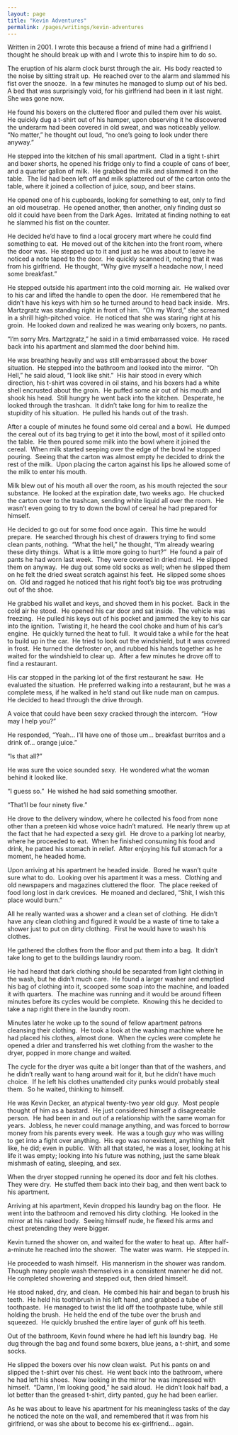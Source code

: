 ```yaml
---
layout: page
title: "Kevin Adventures"
permalink: /pages/writings/kevin-adventures
---
```

<!-- wp:paragraph {"textColor":"very-dark-gray","backgroundColor":"very-light-gray","fontSize":"small"} -->
<p class="has-text-color has-background has-small-font-size has-very-dark-gray-color has-very-light-gray-background-color">Written in 2001. I wrote this because a friend of mine had a girlfriend I thought he should break up with and I wrote this to inspire him to do so.</p>
<!-- /wp:paragraph -->

<!-- wp:paragraph -->
<p>The eruption of
his alarm clock burst through the air.&nbsp;
His body reacted to the noise by sitting strait up.&nbsp; He reached over to the alarm and slammed his
fist over the snooze.&nbsp; In a few minutes
he managed to slump out of his bed.&nbsp; A
bed that was surprisingly void, for his girlfriend had been in it last
night.&nbsp; She was gone now.</p>
<!-- /wp:paragraph -->

<!-- wp:paragraph -->
<p>He found his boxers on the cluttered floor and pulled them over his waist.&nbsp; He quickly dug a t-shirt out of his hamper, upon observing it he discovered the underarm had been covered in old sweat, and was noticeably yellow.&nbsp; “No matter,” he thought out loud, “no one’s going to look under there anyway.”</p>
<!-- /wp:paragraph -->

<!-- wp:paragraph -->
<p>He stepped into
the kitchen of his small apartment.&nbsp; Clad
in a tight t-shirt and boxer shorts, he opened his fridge only to find a couple
of cans of beer, and a quarter gallon of milk.&nbsp;
He grabbed the milk and slammed it on the table.&nbsp; The lid had been left off and milk splattered
out of the carton onto the table, where it joined a collection of juice, soup,
and beer stains.</p>
<!-- /wp:paragraph -->

<!-- wp:paragraph -->
<p>He opened one of his cupboards, looking for something to eat, only to find an old mousetrap.&nbsp; He opened another, then another, only finding dust so old it could have been from the Dark Ages.&nbsp; Irritated at finding nothing to eat he slammed his fist on the counter.</p>
<!-- /wp:paragraph -->

<!-- wp:paragraph -->
<p>He decided he’d have to find a local grocery mart where he could find something to eat.&nbsp; He moved out of the kitchen into the front room, where the door was.&nbsp; He stepped up to it and just as he was about to leave he noticed a note taped to the door.&nbsp; He quickly scanned it, noting that it was from his girlfriend.&nbsp; He thought, “Why give myself a headache now, I need some breakfast.”</p>
<!-- /wp:paragraph -->

<!-- wp:paragraph -->
<p>He stepped outside his apartment into the cold morning air.&nbsp; He walked over to his car and lifted the handle to open the door.&nbsp; He remembered that he didn’t have his keys with him so he turned around to head back inside.&nbsp; Mrs. Martzgratz was standing right in front of him.&nbsp; “Oh my Word,” she screamed in a shrill high-pitched voice.&nbsp; He noticed that she was staring right at his groin.&nbsp; He looked down and realized he was wearing only boxers, no pants.</p>
<!-- /wp:paragraph -->

<!-- wp:paragraph -->
<p>“I’m sorry Mrs. Martzgratz,” he said in a timid embarrassed voice.&nbsp; He raced back into his apartment and slammed the door behind him.</p>
<!-- /wp:paragraph -->

<!-- wp:paragraph -->
<p>He was breathing heavily and was still embarrassed about the boxer situation.&nbsp; He stepped into the bathroom and looked into the mirror.&nbsp; “Oh Hell,” he said aloud, “I look like shit.”&nbsp; His hair stood in every which direction, his t-shirt was covered in oil stains, and his boxers had a white shell encrusted about the groin.&nbsp; He puffed some air out of his mouth and shook his head.&nbsp; Still hungry he went back into the kitchen.&nbsp; Desperate, he looked through the trashcan.&nbsp; It didn’t take long for him to realize the stupidity of his situation.&nbsp; He pulled his hands out of the trash.</p>
<!-- /wp:paragraph -->

<!-- wp:paragraph -->
<p>After a couple of minutes he found some old cereal and a bowl.&nbsp; He dumped the cereal out of its bag trying to get it into the bowl, most of it spilled onto the table.&nbsp; He then poured some milk into the bowl where it joined the cereal.&nbsp; When milk started seeping over the edge of the bowl he stopped pouring.&nbsp; Seeing that the carton was almost empty he decided to drink the rest of the milk.&nbsp; Upon placing the carton against his lips he allowed some of the milk to enter his mouth.</p>
<!-- /wp:paragraph -->

<!-- wp:paragraph -->
<p>Milk blew out of his mouth all over the room, as his mouth rejected the sour substance.&nbsp; He looked at the expiration date, two weeks ago.&nbsp; He chucked the carton over to the trashcan, sending white liquid all over the room.&nbsp; He wasn’t even going to try to down the bowl of cereal he had prepared for himself.</p>
<!-- /wp:paragraph -->

<!-- wp:paragraph -->
<p>He decided to go out for some food once again.&nbsp; This time he would prepare.&nbsp; He searched through his chest of drawers trying to find some clean pants, nothing.&nbsp; “What the hell,” he thought, “I’m already wearing these dirty things.&nbsp; What is a little more going to hurt?”&nbsp; He found a pair of pants he had worn last week.&nbsp; They were covered in dried mud.&nbsp; He slipped them on anyway.&nbsp; He dug out some old socks as well; when he slipped them on he felt the dried sweat scratch against his feet.&nbsp; He slipped some shoes on.&nbsp; Old and ragged he noticed that his right foot’s big toe was protruding out of the shoe.</p>
<!-- /wp:paragraph -->

<!-- wp:paragraph -->
<p>He grabbed his wallet and keys, and shoved them in his pocket.&nbsp; Back in the cold air he stood.&nbsp; He opened his car door and sat inside.&nbsp; The vehicle was freezing.&nbsp; He pulled his keys out of his pocket and jammed the key to his car into the ignition.&nbsp; Twisting it, he heard the cool choke and hum of his car’s engine.&nbsp; He quickly turned the heat to full.&nbsp; It would take a while for the heat to build up in the car.&nbsp; He tried to look out the windshield, but it was covered in frost.&nbsp; He turned the defroster on, and rubbed his hands together as he waited for the windshield to clear up.&nbsp; After a few minutes he drove off to find a restaurant.</p>
<!-- /wp:paragraph -->

<!-- wp:paragraph -->
<p>His car stopped in the parking lot of the first restaurant he saw.&nbsp; He evaluated the situation.&nbsp; He preferred walking into a restaurant, but he was a complete mess, if he walked in he’d stand out like nude man on campus.&nbsp; He decided to head through the drive through.</p>
<!-- /wp:paragraph -->

<!-- wp:paragraph -->
<p>A voice that could have been sexy cracked through the intercom.&nbsp; “How may I help you?”</p>
<!-- /wp:paragraph -->

<!-- wp:paragraph -->
<p>He responded, “Yeah... I’ll have one of those um... breakfast burritos and a drink of... orange juice.”</p>
<!-- /wp:paragraph -->

<!-- wp:paragraph -->
<p>“Is that all?”</p>
<!-- /wp:paragraph -->

<!-- wp:paragraph -->
<p>He was sure the voice sounded sexy.&nbsp; He wondered what the woman behind it looked like.</p>
<!-- /wp:paragraph -->

<!-- wp:paragraph -->
<p>“I guess so.”&nbsp; He wished he had said something smoother.</p>
<!-- /wp:paragraph -->

<!-- wp:paragraph -->
<p>“That’ll be four ninety five.”</p>
<!-- /wp:paragraph -->

<!-- wp:paragraph -->
<p>He drove to the delivery window, where he collected his food from none other than a preteen kid whose voice hadn’t matured.&nbsp; He nearly threw up at the fact that he had expected a sexy girl.&nbsp; He drove to a parking lot nearby, where he proceeded to eat.&nbsp; When he finished consuming his food and drink, he patted his stomach in relief.&nbsp; After enjoying his full stomach for a moment, he headed home.&nbsp; </p>
<!-- /wp:paragraph -->

<!-- wp:paragraph -->
<p>Upon arriving at
his apartment he headed inside.&nbsp; Bored he
wasn’t quite sure what to do.&nbsp; Looking
over his apartment it was a mess.&nbsp;
Clothing and old newspapers and magazines cluttered the floor.&nbsp; The place reeked of food long lost in dark
crevices.&nbsp; He moaned and declared, “Shit,
I wish this place would burn.”</p>
<!-- /wp:paragraph -->

<!-- wp:paragraph -->
<p>All he really
wanted was a shower and a clean set of clothing.&nbsp; He didn’t have any clean clothing and figured
it would be a waste of time to take a shower just to put on dirty
clothing.&nbsp; First he would have to wash
his clothes.</p>
<!-- /wp:paragraph -->

<!-- wp:paragraph -->
<p>He gathered the
clothes from the floor and put them into a bag.&nbsp;
It didn’t take long to get to the buildings laundry room.</p>
<!-- /wp:paragraph -->

<!-- wp:paragraph -->
<p>He had heard that
dark clothing should be separated from light clothing in the wash, but he
didn’t much care.&nbsp; He found a larger
washer and emptied his bag of clothing into it, scooped some soap into the
machine, and loaded it with quarters.&nbsp;
The machine was running and it would be around fifteen minutes before
its cycles would be complete.&nbsp; Knowing
this he decided to take a nap right there in the laundry room.</p>
<!-- /wp:paragraph -->

<!-- wp:paragraph -->
<p>Minutes later he
woke up to the sound of fellow apartment patrons cleansing their clothing.&nbsp; He took a look at the washing machine where
he had placed his clothes, almost done.&nbsp;
When the cycles were complete he opened a drier and transferred his wet
clothing from the washer to the dryer, popped in more change and waited.</p>
<!-- /wp:paragraph -->

<!-- wp:paragraph -->
<p>The cycle for the
dryer was quite a bit longer than that of the washers, and he didn’t really
want to hang around wait for it, but he didn’t have much choice.&nbsp; If he left his clothes unattended city punks
would probably steal them.&nbsp; So he waited,
thinking to himself.</p>
<!-- /wp:paragraph -->

<!-- wp:paragraph -->
<p>He was Kevin
Decker, an atypical twenty-two year old guy.&nbsp;
Most people thought of him as a bastard.&nbsp;
He just considered himself a disagreeable person.&nbsp; He had been in and out of a relationship with
the same woman for years.&nbsp; Jobless, he
never could manage anything, and was forced to borrow money from his parents
every week.&nbsp; He was a tough guy who was
willing to get into a fight over anything.&nbsp;
His ego was nonexistent, anything he felt like, he did; even in
public.&nbsp; With all that stated, he was a
loser, looking at his life it was empty; looking into his future was nothing,
just the same bleak mishmash of eating, sleeping, and sex.</p>
<!-- /wp:paragraph -->

<!-- wp:paragraph -->
<p>When the dryer
stopped running he opened its door and felt his clothes.&nbsp; They were dry.&nbsp; He stuffed them back into their bag, and then
went back to his apartment.</p>
<!-- /wp:paragraph -->

<!-- wp:paragraph -->
<p>Arriving at his apartment,
Kevin dropped his laundry bag on the floor.&nbsp;
He went into the bathroom and removed his dirty clothing.&nbsp; He looked in the mirror at his naked body.&nbsp; Seeing himself nude, he flexed his arms and
chest pretending they were bigger.</p>
<!-- /wp:paragraph -->

<!-- wp:paragraph -->
<p>Kevin turned the shower
on, and waited for the water to heat up.&nbsp;
After half-a-minute he reached into the shower.&nbsp; The water was warm.&nbsp; He stepped in.</p>
<!-- /wp:paragraph -->

<!-- wp:paragraph -->
<p>He proceeded to
wash himself.&nbsp; His mannerism in the
shower was random.&nbsp; Though many people
wash themselves in a consistent manner he did not.&nbsp; He completed showering and stepped out, then
dried himself.</p>
<!-- /wp:paragraph -->

<!-- wp:paragraph -->
<p>He stood naked,
dry, and clean.&nbsp; He combed his hair and
began to brush his teeth.&nbsp; He held his
toothbrush in his left hand, and grabbed a tube of toothpaste.&nbsp; He managed to twist the lid off the
toothpaste tube, while still holding the brush.&nbsp;
He held the end of the tube over the brush and squeezed.&nbsp; He quickly brushed the entire layer of gunk
off his teeth.</p>
<!-- /wp:paragraph -->

<!-- wp:paragraph -->
<p>Out of the
bathroom, Kevin found where he had left his laundry bag.&nbsp; He dug through the bag and found some boxers,
blue jeans, a t-shirt, and some socks.</p>
<!-- /wp:paragraph -->

<!-- wp:paragraph -->
<p>He slipped the
boxers over his now clean waist.&nbsp; Put his
pants on and slipped the t-shirt over his chest.&nbsp; He went back into the bathroom, where he had
left his shoes.&nbsp; Now looking in the
mirror he was impressed with himself.&nbsp;
“Damn, I’m looking good,” he said aloud.&nbsp;
He didn’t look half bad, a lot better than the greased t-shirt, dirty
panted, guy he had been earlier.</p>
<!-- /wp:paragraph -->

<!-- wp:paragraph -->
<p>As he was about to
leave his apartment for his meaningless tasks of the day he noticed the note on
the wall, and remembered that it was from his girlfriend, or was she about to
become his ex-girlfriend... again.&nbsp; </p>
<!-- /wp:paragraph -->
